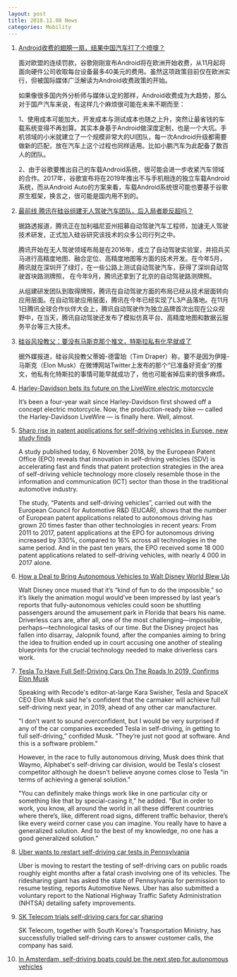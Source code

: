 ```yaml
---
layout: post
title: 2018.11.08 News
categories: Mobility
---
```


1. [Android收费的翅膀一扇，结果中国汽车打了个喷嚏？](https://www.huxiu.com/article/270401.html)

    面对欧盟的连续罚款，谷歌刚刚宣布Android将在欧洲开始收费，从11月起将面向硬件公司收取每台设备最多40美元的费用。虽然这项政策目前仅在欧洲实行，但被国际媒体广泛解读为Android收费政策的开始。

    如果像很多国内外分析师与媒体认定的那样，Android收费成为大趋势，那么对于国产汽车来说，有这样几个麻烦很可能在未来不期而至：

    1、使用成本可能加大，开发成本与测试成本也随之上升，突然让最省钱的车载系统变得不再划算。其实本身基于Android做深度定制，也是一个大坑。手机领域的小米就建立了一个规模非常大的UI团队，每一次Android升级都需要做新的匹配，放在汽车上这个过程也同样适用。比如小鹏汽车为此配备了数百人的团队。

    2、由于谷歌要推出自己的车载Android系统，很可能会进一步收紧汽车领域的合作。2017年，谷歌宣布将在2019年推出不与手机相连的独立车载Android系统，而从Android Auto的方案来看，车载Android系统很可能也要基于谷歌原生框架，换言之，很可能是国内用不到的。

2. [最前线 腾讯在硅谷组建无人驾驶汽车团队，后入局者能反超吗？](https://36kr.com/p/5160819.html)

    据路透报道，腾讯正在加利福尼亚州招募自动驾驶汽车工程师，加速无人驾驶技术研发，正式加入硅谷研究该技术的众多公司行列之中。

    腾讯开始在无人驾驶领域布局是在2016年，成立了自动驾驶实验室，并招兵买马进行高精度地图、融合定位、高精度地图等方面的技术开发。在今年5月，腾讯就在深圳开了绿灯，在一些公路上测试自动驾驶汽车，获得了深圳自动驾驶首块路测牌照， 在今年9月，腾讯还拿到了北京的自动驾驶路测牌照。

    从组建研发团队到取得牌照，腾讯在自动驾驶方面的布局已经从技术层面转向应用层面。在自动驾驶应用层面，腾讯在今年已经实现了L3产品落地。在11月1日腾讯全球合作伙伴大会上，腾讯自动驾驶作为独立品牌首次出现在公众视野中，在当天，腾讯自动驾驶还发布了模拟仿真平台、高精度地图和数据云服务平台等三大技术。

3. [硅谷风投教父：要没有马斯克那个推文，特斯拉私有化早就成了](https://36kr.com/p/5161016.html)

    据外媒报道，硅谷风投教父蒂姆-德雷珀（Tim Draper）称，要不是因为伊隆-马斯克（Elon Musk）在微博网站Twitter上发布的那个“已准备好资金”的推文，他私有化特斯拉的事情可能早就成功了，他也可能省掉后来的很多麻烦。

4. [Harley-Davidson bets its future on the LiveWire electric motorcycle](https://techcrunch.com/2018/11/07/harley-davidson-bets-its-future-on-the-livewire-electric-motorcycle/)

    It’s been a four-year wait since Harley-Davidson first showed off a concept electric motorcycle. Now, the production-ready bike — called the Harley-Davidson LiveWire — is finally here. Well, almost.

5. [Sharp rise in patent applications for self-driving vehicles in Europe, new study finds](https://www.epo.org/news-issues/news/2018/20181106.html)

    A study published today, 6 November 2018, by the European Patent Office (EPO) reveals that innovation in self-driving vehicles (SDV) is accelerating fast and finds that patent protection strategies in the area of self-driving vehicle technology more closely resemble those in the information and communication (ICT) sector than those in the traditional automotive industry.

    The study, “Patents and self-driving vehicles”, carried out with the European Council for Automotive R&D (EUCAR), shows that the number of European patent applications related to autonomous driving has grown 20 times faster than other technologies in recent years: From 2011 to 2017, patent applications at the EPO for autonomous driving increased by 330%, compared to 16% across all technologies in the same period. And in the past ten years, the EPO received some 18 000 patent applications related to self-driving vehicles, with nearly 4 000 in 2017 alone.

6. [How a Deal to Bring Autonomous Vehicles to Walt Disney World Blew Up](https://jalopnik.com/how-a-deal-to-bring-autonomous-vehicles-to-walt-disney-1830079947)

    Walt Disney once mused that it’s “kind of fun to do the impossible,” so it’s likely the animation mogul would’ve been impressed by last year’s reports that fully-autonomous vehicles could soon be shuttling passengers around the amusement park in Florida that bears his name. Driverless cars are, after all, one of the most challenging—impossible, perhaps—technological tasks of our time. But the Disney project has fallen into disarray, Jalopnik found, after the companies aiming to bring the idea to fruition ended up in court accusing one another of stealing blueprints for the crucial technology needed to make driverless cars work.

7. [Tesla To Have Full Self-Driving Cars On The Roads In 2019, Confirms Elon Musk](https://www.forbes.com/sites/jeanbaptiste/2018/11/07/tesla-to-have-full-self-driving-cars-on-the-roads-in-2019-confirms-elon-musk/#1e7d24736b34)

    Speaking with Recode's editor-at-large Kara Swisher, Tesla and SpaceX CEO Elon Musk said he's confident that the carmaker will achieve full self-driving next year, in 2019, ahead of any other car manufacturer.

    "I don’t want to sound overconfident, but I would be very surprised if any of the car companies exceeded Tesla in self-driving, in getting to full self-driving," confided Musk. "They’re just not good at software. And this is a software problem."

    However, in the race to fully autonomous driving, Musk does think that Waymo, Alphabet's self-driving car division, would be Tesla's closest competitor although he doesn't believe anyone comes close to Tesla "in terms of achieving a general solution."

    "You can definitely make things work like in one particular city or something like that by special-casing it," he added. "But in order to work, you know, all around the world in all these different countries where there’s, like, different road signs, different traffic behavior, there’s like every weird corner case you can imagine. You really have to have a generalized solution. And to the best of my knowledge, no one has a good generalized solution."

8. [Uber wants to restart self-driving car tests in Pennsylvania](https://www.digitaltrends.com/cars/uber-self-driving-car-safety-report-2018/)

    Uber is moving to restart the testing of self-driving cars on public roads roughly eight months after a fatal crash involving one of its vehicles. The ridesharing giant has asked the state of Pennsylvania for permission to resume testing, reports Automotive News. Uber has also submitted a voluntary report to the National Highway Traffic Safety Administration (NHTSA) detailing safety improvements.

9. [​SK Telecom trials self-driving cars for car sharing](https://www.zdnet.com/article/sk-telecom-trials-self-driving-cars-for-car-sharing/)

    SK Telecom, together with South Korea's Transportation Ministry, has successfully trialled self-driving cars to answer customer calls, the company has said.

10. [In Amsterdam, self-driving boats could be the next step for autonomous vehicles](https://qz.com/1449372/in-amsterdam-self-driving-boats-could-be-the-next-step-for-autonomous-vehicles/)

    